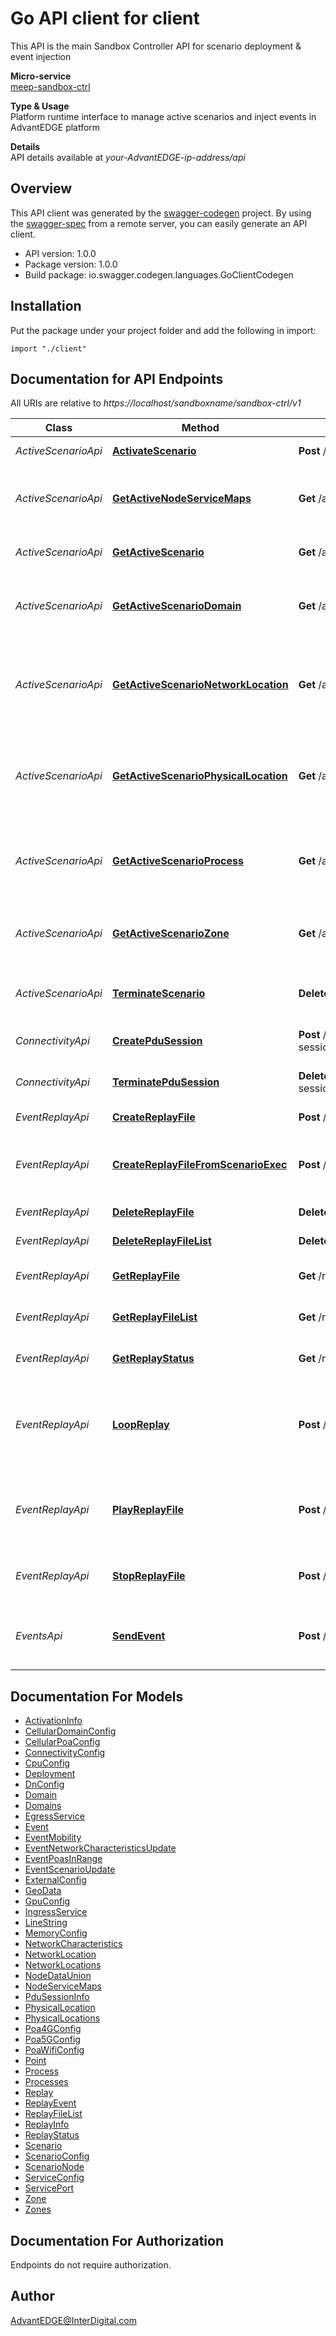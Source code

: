 # Go API client for client

This API is the main Sandbox Controller API for scenario deployment & event injection <p>**Micro-service**<br>[meep-sandbox-ctrl](https://github.com/InterDigitalInc/AdvantEDGE/tree/master/go-apps/meep-sandbox-ctrl) <p>**Type & Usage**<br>Platform runtime interface to manage active scenarios and inject events in AdvantEDGE platform <p>**Details**<br>API details available at _your-AdvantEDGE-ip-address/api_

## Overview
This API client was generated by the [swagger-codegen](https://github.com/swagger-api/swagger-codegen) project.  By using the [swagger-spec](https://github.com/swagger-api/swagger-spec) from a remote server, you can easily generate an API client.

- API version: 1.0.0
- Package version: 1.0.0
- Build package: io.swagger.codegen.languages.GoClientCodegen

## Installation
Put the package under your project folder and add the following in import:
```golang
import "./client"
```

## Documentation for API Endpoints

All URIs are relative to *https://localhost/sandboxname/sandbox-ctrl/v1*

Class | Method | HTTP request | Description
------------ | ------------- | ------------- | -------------
*ActiveScenarioApi* | [**ActivateScenario**](docs/ActiveScenarioApi.md#activatescenario) | **Post** /active/{name} | Deploy a scenario
*ActiveScenarioApi* | [**GetActiveNodeServiceMaps**](docs/ActiveScenarioApi.md#getactivenodeservicemaps) | **Get** /active/serviceMaps | Get deployed scenario&#39;s port mapping
*ActiveScenarioApi* | [**GetActiveScenario**](docs/ActiveScenarioApi.md#getactivescenario) | **Get** /active | Get the deployed scenario
*ActiveScenarioApi* | [**GetActiveScenarioDomain**](docs/ActiveScenarioApi.md#getactivescenariodomain) | **Get** /active/domains | Get domain elements from the deployed scenario
*ActiveScenarioApi* | [**GetActiveScenarioNetworkLocation**](docs/ActiveScenarioApi.md#getactivescenarionetworklocation) | **Get** /active/networkLocations | Get network location elements from the deployed scenario
*ActiveScenarioApi* | [**GetActiveScenarioPhysicalLocation**](docs/ActiveScenarioApi.md#getactivescenariophysicallocation) | **Get** /active/physicalLocations | Get physical location elements from the deployed scenario
*ActiveScenarioApi* | [**GetActiveScenarioProcess**](docs/ActiveScenarioApi.md#getactivescenarioprocess) | **Get** /active/processes | Get process elements from the deployed scenario
*ActiveScenarioApi* | [**GetActiveScenarioZone**](docs/ActiveScenarioApi.md#getactivescenariozone) | **Get** /active/zones | Get zone elements from the deployed scenario
*ActiveScenarioApi* | [**TerminateScenario**](docs/ActiveScenarioApi.md#terminatescenario) | **Delete** /active | Terminate the deployed scenario
*ConnectivityApi* | [**CreatePduSession**](docs/ConnectivityApi.md#createpdusession) | **Post** /connectivity/pdu-session/{ueName}/{pduSessionId} | Create a PDU Session
*ConnectivityApi* | [**TerminatePduSession**](docs/ConnectivityApi.md#terminatepdusession) | **Delete** /connectivity/pdu-session/{ueName}/{pduSessionId} | Terminate a PDU Session
*EventReplayApi* | [**CreateReplayFile**](docs/EventReplayApi.md#createreplayfile) | **Post** /replay/{name} | Add a replay file
*EventReplayApi* | [**CreateReplayFileFromScenarioExec**](docs/EventReplayApi.md#createreplayfilefromscenarioexec) | **Post** /replay/{name}/generate | Generate a replay file from Active Scenario events
*EventReplayApi* | [**DeleteReplayFile**](docs/EventReplayApi.md#deletereplayfile) | **Delete** /replay/{name} | Delete a replay file
*EventReplayApi* | [**DeleteReplayFileList**](docs/EventReplayApi.md#deletereplayfilelist) | **Delete** /replay | Delete all replay files
*EventReplayApi* | [**GetReplayFile**](docs/EventReplayApi.md#getreplayfile) | **Get** /replay/{name} | Get a specific replay file
*EventReplayApi* | [**GetReplayFileList**](docs/EventReplayApi.md#getreplayfilelist) | **Get** /replay | Get all replay file names
*EventReplayApi* | [**GetReplayStatus**](docs/EventReplayApi.md#getreplaystatus) | **Get** /replaystatus | Get status of replay manager
*EventReplayApi* | [**LoopReplay**](docs/EventReplayApi.md#loopreplay) | **Post** /replay/{name}/loop | Loop-Execute a replay file present in the platform store
*EventReplayApi* | [**PlayReplayFile**](docs/EventReplayApi.md#playreplayfile) | **Post** /replay/{name}/play | Execute a replay file present in the platform store
*EventReplayApi* | [**StopReplayFile**](docs/EventReplayApi.md#stopreplayfile) | **Post** /replay/{name}/stop | Stop execution of a replay file
*EventsApi* | [**SendEvent**](docs/EventsApi.md#sendevent) | **Post** /events/{type} | Send events to the deployed scenario


## Documentation For Models

 - [ActivationInfo](docs/ActivationInfo.md)
 - [CellularDomainConfig](docs/CellularDomainConfig.md)
 - [CellularPoaConfig](docs/CellularPoaConfig.md)
 - [ConnectivityConfig](docs/ConnectivityConfig.md)
 - [CpuConfig](docs/CpuConfig.md)
 - [Deployment](docs/Deployment.md)
 - [DnConfig](docs/DnConfig.md)
 - [Domain](docs/Domain.md)
 - [Domains](docs/Domains.md)
 - [EgressService](docs/EgressService.md)
 - [Event](docs/Event.md)
 - [EventMobility](docs/EventMobility.md)
 - [EventNetworkCharacteristicsUpdate](docs/EventNetworkCharacteristicsUpdate.md)
 - [EventPoasInRange](docs/EventPoasInRange.md)
 - [EventScenarioUpdate](docs/EventScenarioUpdate.md)
 - [ExternalConfig](docs/ExternalConfig.md)
 - [GeoData](docs/GeoData.md)
 - [GpuConfig](docs/GpuConfig.md)
 - [IngressService](docs/IngressService.md)
 - [LineString](docs/LineString.md)
 - [MemoryConfig](docs/MemoryConfig.md)
 - [NetworkCharacteristics](docs/NetworkCharacteristics.md)
 - [NetworkLocation](docs/NetworkLocation.md)
 - [NetworkLocations](docs/NetworkLocations.md)
 - [NodeDataUnion](docs/NodeDataUnion.md)
 - [NodeServiceMaps](docs/NodeServiceMaps.md)
 - [PduSessionInfo](docs/PduSessionInfo.md)
 - [PhysicalLocation](docs/PhysicalLocation.md)
 - [PhysicalLocations](docs/PhysicalLocations.md)
 - [Poa4GConfig](docs/Poa4GConfig.md)
 - [Poa5GConfig](docs/Poa5GConfig.md)
 - [PoaWifiConfig](docs/PoaWifiConfig.md)
 - [Point](docs/Point.md)
 - [Process](docs/Process.md)
 - [Processes](docs/Processes.md)
 - [Replay](docs/Replay.md)
 - [ReplayEvent](docs/ReplayEvent.md)
 - [ReplayFileList](docs/ReplayFileList.md)
 - [ReplayInfo](docs/ReplayInfo.md)
 - [ReplayStatus](docs/ReplayStatus.md)
 - [Scenario](docs/Scenario.md)
 - [ScenarioConfig](docs/ScenarioConfig.md)
 - [ScenarioNode](docs/ScenarioNode.md)
 - [ServiceConfig](docs/ServiceConfig.md)
 - [ServicePort](docs/ServicePort.md)
 - [Zone](docs/Zone.md)
 - [Zones](docs/Zones.md)


## Documentation For Authorization
 Endpoints do not require authorization.


## Author

AdvantEDGE@InterDigital.com

